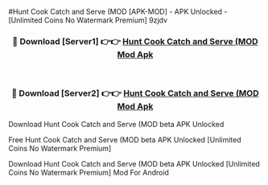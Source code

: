 #Hunt Cook Catch and Serve (MOD [APK-MOD] - APK Unlocked - [Unlimited Coins No Watermark Premium] 9zjdv



<div align="center">

<h3>🔴 Download [Server1] 👉👉 <a href="https://momento.my/?title=Hunt_Cook_Catch_and_Serve_(MOD">Hunt Cook Catch and Serve (MOD Mod Apk</a></h3><br>

<h3>🔴 Download [Server2] 👉👉 <a href="https://momento.my/?title=Hunt_Cook_Catch_and_Serve_(MOD">Hunt Cook Catch and Serve (MOD Mod Apk</a></h3>
</div>



Download Hunt Cook Catch and Serve (MOD beta APK Unlocked

Free Hunt Cook Catch and Serve (MOD beta APK Unlocked [Unlimited Coins No Watermark Premium]

Download Hunt Cook Catch and Serve (MOD beta APK Unlocked [Unlimited Coins No Watermark Premium] Mod For Android
